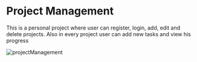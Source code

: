 # Project Management

This is a personal project where user can register, login, add, edit and delete projects. Also in every project user can add new tasks and view his progress

![projectManagement](https://user-images.githubusercontent.com/49765252/76172719-a6219a80-6166-11ea-9c28-c996cabd0eec.JPG)

